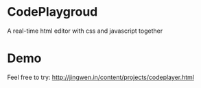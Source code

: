 # CodePlaygroud
A real-time html editor with css and javascript together
# Demo
Feel free to try: http://jingwen.in/content/projects/codeplayer.html
